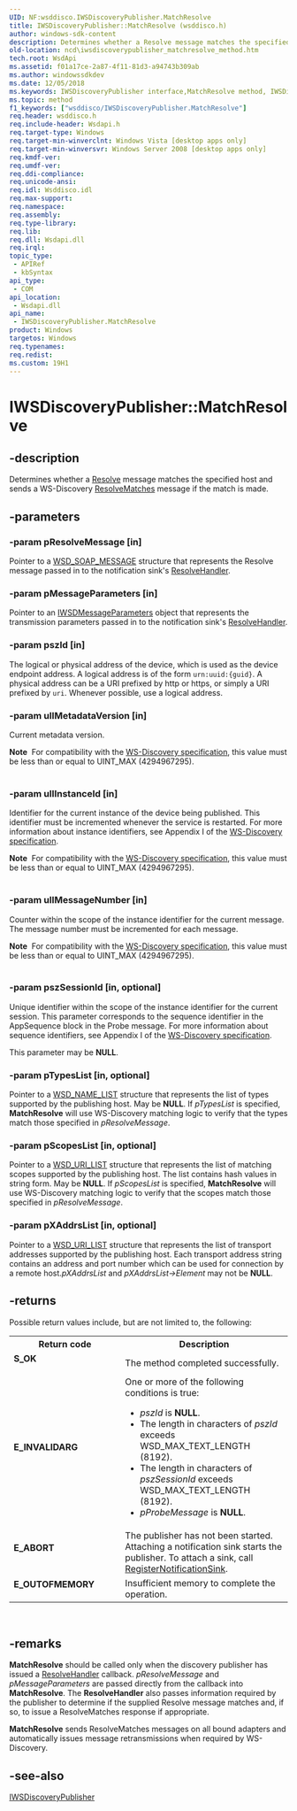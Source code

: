 ```yaml
---
UID: NF:wsddisco.IWSDiscoveryPublisher.MatchResolve
title: IWSDiscoveryPublisher::MatchResolve (wsddisco.h)
author: windows-sdk-content
description: Determines whether a Resolve message matches the specified host and sends a WS-Discovery ResolveMatches message if the match is made.
old-location: ncd\iwsdiscoverypublisher_matchresolve_method.htm
tech.root: WsdApi
ms.assetid: f01a17ce-2a87-4f11-81d3-a94743b309ab
ms.author: windowssdkdev
ms.date: 12/05/2018
ms.keywords: IWSDiscoveryPublisher interface,MatchResolve method, IWSDiscoveryPublisher.MatchResolve, IWSDiscoveryPublisher::MatchResolve, MatchResolve, MatchResolve method, MatchResolve method,IWSDiscoveryPublisher interface, ncd.iwsdiscoverypublisher_matchresolve_method, wsddisco/IWSDiscoveryPublisher::MatchResolve
ms.topic: method
f1_keywords: ["wsddisco/IWSDiscoveryPublisher.MatchResolve"]
req.header: wsddisco.h
req.include-header: Wsdapi.h
req.target-type: Windows
req.target-min-winverclnt: Windows Vista [desktop apps only]
req.target-min-winversvr: Windows Server 2008 [desktop apps only]
req.kmdf-ver: 
req.umdf-ver: 
req.ddi-compliance: 
req.unicode-ansi: 
req.idl: Wsddisco.idl
req.max-support: 
req.namespace: 
req.assembly: 
req.type-library: 
req.lib: 
req.dll: Wsdapi.dll
req.irql: 
topic_type:
 - APIRef
 - kbSyntax
api_type:
 - COM
api_location:
 - Wsdapi.dll
api_name:
 - IWSDiscoveryPublisher.MatchResolve
product: Windows
targetos: Windows
req.typenames: 
req.redist: 
ms.custom: 19H1
---
```


# IWSDiscoveryPublisher::MatchResolve


## -description


Determines whether a <a href="https://docs.microsoft.com/windows/desktop/WsdApi/resolve-message">Resolve</a> message matches the specified host and sends a WS-Discovery <a href="https://docs.microsoft.com/windows/desktop/WsdApi/resolvematches-message">ResolveMatches</a> message if the match is made.


## -parameters




### -param pResolveMessage [in]

Pointer to a <a href="https://docs.microsoft.com/windows/desktop/api/wsdtypes/ns-wsdtypes-_wsd_soap_message">WSD_SOAP_MESSAGE</a> structure that represents the Resolve message passed in to the notification sink's <a href="https://docs.microsoft.com/windows/desktop/api/wsddisco/nf-wsddisco-iwsdiscoverypublishernotify-resolvehandler">ResolveHandler</a>.


### -param pMessageParameters [in]

Pointer to an <a href="https://docs.microsoft.com/windows/desktop/api/wsdbase/nn-wsdbase-iwsdmessageparameters">IWSDMessageParameters</a> object that represents the transmission parameters passed in to the notification sink's <a href="https://docs.microsoft.com/windows/desktop/api/wsddisco/nf-wsddisco-iwsdiscoverypublishernotify-resolvehandler">ResolveHandler</a>.


### -param pszId [in]

The logical or physical address of the device, which is used as the device endpoint address. A logical address is of the form <code>urn:uuid:{guid}</code>. A physical address can be a URI prefixed by http or https, or simply a URI prefixed by <code>uri</code>. Whenever possible, use a logical address.


### -param ullMetadataVersion [in]

Current metadata version.

<div class="alert"><b>Note</b>  For compatibility with the <a href="http://go.microsoft.com/fwlink/p/?linkid=87841">WS-Discovery specification</a>, this value must be less than or equal to UINT_MAX (4294967295).</div>
<div> </div>

### -param ullInstanceId [in]

Identifier for the current instance of the device being published. This identifier must be incremented whenever the service is restarted. For more information about instance identifiers, see Appendix I of the <a href="http://go.microsoft.com/fwlink/p/?linkid=87841">WS-Discovery specification</a>.

<div class="alert"><b>Note</b>  For compatibility with the <a href="http://go.microsoft.com/fwlink/p/?linkid=87841">WS-Discovery specification</a>, this value must be less than or equal to UINT_MAX (4294967295).</div>
<div> </div>

### -param ullMessageNumber [in]

Counter within the scope of the instance identifier for the current message. The message number must be incremented for each message.

<div class="alert"><b>Note</b>  For compatibility with the <a href="http://go.microsoft.com/fwlink/p/?linkid=87841">WS-Discovery specification</a>, this value must be less than or equal to UINT_MAX (4294967295).</div>
<div> </div>

### -param pszSessionId [in, optional]

Unique identifier within the scope of the instance identifier for the current session. This parameter corresponds to the sequence identifier in the AppSequence block in the Probe message. For more information about sequence identifiers, see Appendix I of the <a href="http://go.microsoft.com/fwlink/p/?linkid=87841">WS-Discovery specification</a>.

This parameter may be <b>NULL</b>.


### -param pTypesList [in, optional]

Pointer to a <a href="https://docs.microsoft.com/windows/desktop/api/wsdtypes/ns-wsdtypes-_wsd_name_list">WSD_NAME_LIST</a> structure that represents the list of types supported by the publishing host. May be <b>NULL</b>.  If <i>pTypesList</i> is specified, <b>MatchResolve</b> will use WS-Discovery matching logic to verify that the types match those specified in <i>pResolveMessage</i>.


### -param pScopesList [in, optional]

Pointer to a <a href="https://docs.microsoft.com/windows/desktop/api/wsdtypes/ns-wsdtypes-_wsd_uri_list">WSD_URI_LIST</a> structure that represents the list of matching scopes supported by the publishing host. The list contains hash values in string form. May be <b>NULL</b>.  If <i>pScopesList</i> is specified, <b>MatchResolve</b>  will use WS-Discovery matching logic to verify that the scopes match those specified in <i>pResolveMessage</i>.


### -param pXAddrsList [in, optional]

Pointer to a <a href="https://docs.microsoft.com/windows/desktop/api/wsdtypes/ns-wsdtypes-_wsd_uri_list">WSD_URI_LIST</a> structure that represents the list of transport addresses supported by the publishing host. Each transport address string contains an address and port number which can be used for connection by a remote host.<i>pXAddrsList</i> and <i>pXAddrsList-&gt;Element</i> may not be <b>NULL</b>.


## -returns



Possible return values include, but are not limited to, the following:

<table>
<tr>
<th>Return code</th>
<th>Description</th>
</tr>
<tr>
<td width="40%">
<dl>
<dt><b>S_OK</b></dt>
</dl>
</td>
<td width="60%">
The method completed successfully.

</td>
</tr>
<tr>
<td width="40%">
<dl>
<dt><b>E_INVALIDARG</b></dt>
</dl>
</td>
<td width="60%">
One or more of the following conditions is true:

<ul>
<li><i>pszId</i> is <b>NULL</b>.</li>
<li>The length in characters of <i>pszId</i> exceeds WSD_MAX_TEXT_LENGTH (8192). </li>
<li>The length in characters of <i>pszSessionId</i> exceeds WSD_MAX_TEXT_LENGTH (8192). </li>
<li><i>pProbeMessage</i> is <b>NULL</b>.</li>
</ul>
</td>
</tr>
<tr>
<td width="40%">
<dl>
<dt><b>E_ABORT</b></dt>
</dl>
</td>
<td width="60%">
The publisher has not been started. Attaching a notification sink starts the publisher. To attach a sink, call <a href="https://docs.microsoft.com/windows/desktop/api/wsddisco/nf-wsddisco-iwsdiscoverypublisher-registernotificationsink">RegisterNotificationSink</a>.

</td>
</tr>
<tr>
<td width="40%">
<dl>
<dt><b>E_OUTOFMEMORY</b></dt>
</dl>
</td>
<td width="60%">
Insufficient memory to complete the operation.

</td>
</tr>
</table>
 




## -remarks



<b>MatchResolve</b> should be called only when the discovery publisher has issued a <a href="https://docs.microsoft.com/windows/desktop/api/wsddisco/nf-wsddisco-iwsdiscoverypublishernotify-resolvehandler">ResolveHandler</a> callback. <i>pResolveMessage</i> and <i>pMessageParameters</i> are passed directly from the callback into <b>MatchResolve</b>. The <b>ResolveHandler</b> also passes information required by the publisher to determine if the supplied Resolve message matches and, if so, to issue a ResolveMatches response if appropriate.

<b>MatchResolve</b>  sends ResolveMatches messages on all bound adapters and automatically issues message retransmissions when required by WS-Discovery.




## -see-also




<a href="https://docs.microsoft.com/windows/desktop/api/wsddisco/nn-wsddisco-iwsdiscoverypublisher">IWSDiscoveryPublisher</a>
 

 

